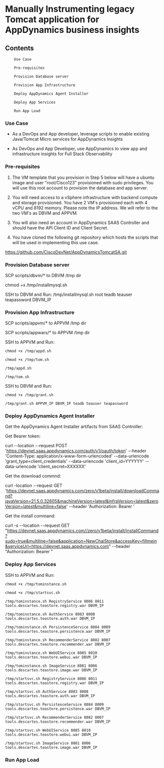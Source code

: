 # Manually Instrumenting legacy Tomcat application for AppDynamics business insights 
## Contents
        Use Case

        Pre-requisites

        Provision Database server

        Provision App Infrastructure

        Deploy AppDynamics Agent Installer

        Deploy App Services

        Run App Load


### Use Case

* As a DevOps and App developer, leverage scripts to enable existing Java/Tomcat Micro services for AppDynamics Insights

* As DevOps and App Developer, use AppDynamics to view app and infrastructure insights for Full Stack Observability


### Pre-requisites

1. The VM template that you provision in Step 5 below will have a ubuntu image and user "root/Cisco123" provisioned with sudo privileges. You will use this root account to provision the database and app server.

4. You will need access to a vSphere infrastructure with backend compute and storage provisioned. You have 2 VM's provisioned each with 4 vCPU and 8192 memory. Please note the IP address. We will refer to the two VM's as DBVM and APPVM.

5. You will also need an account in AppDynamics SAAS Controller and should have the API Client ID and Client Secret.

7. You have cloned the following git repository which hosts the scripts that will be used in implementing this use case. 

https://github.com/CiscoDevNet/AppDynamicsTomcatSA.git


### Provision Database server

SCP scripts/dbvm/* to DBVM /tmp dir

chmod +x /tmp/installmysql.sh

SSH to DBVM and Run: /tmp/installmysql.sh root teadb teauser teapassword DBVM_IP


### Provision App Infrastructure

SCP scripts/appvm/* to APPVM /tmp dir

SCP scripts/appwars/* to APPVM /tmp dir

SSH to APPVM and Run: 

    chmod +x /tmp/appd.sh

    chmod +x /tmp/tom.sh

    /tmp/appd.sh

    /tmp/tom.sh


SSH to DBVM and Run: 

    chmod +x /tmp/grant.sh

    /tmp/grant.sh APPVM_IP DBVM_IP teadb teauser teapassword


### Deploy AppDynamics Agent Installer

Get the AppDynamics Agent Installer artifacts from SAAS Controller:

Get Bearer token:

curl --location --request POST 'https://devnet.saas.appdynamics.com/auth/v1/oauth/token' --header 'Content-Type: application/x-www-form-urlencoded' --data-urlencode 'grant_type=client_credentials' --data-urlencode 'client_id=YYYYYY' --data-urlencode 'client_secret=XXXXXX'

Get the download commnd:

curl -location --request GET 'https://devnet.saas.appdynamics.com/zero/v1beta/install/downloadCommand?javaVersion=21.5.0.32605&machineVersion=latest&infraVersion=latest&zeroVersion=latest&multiline=false' --header 'Authorization: Bearer <bearer-token>'

Get the install command:

curl -s --location --request GET "https://devnet.saas.appdynamics.com//zero/v1beta/install/installCommand?sudo=true&multiline=false&application=NewChaiStore&accessKey=fillmein&serviceUrl=https://devnet.saas.appdynamics.com" --header "Authorization: Bearer <bearer-token>"

### Deploy App Services

SSH to APPVM and Run: 

    chmod +x /tmp/tominstance.sh

    chmod +x /tmp/startsvc.sh

    /tmp/tominstance.sh RegistryService 8086 8011 tools.descartes.teastore.registry.war DBVM_IP

    /tmp/tominstance.sh AuthService 8083 8008 tools.descartes.teastore.auth.war DBVM_IP

    /tmp/tominstance.sh PersistenceService 8084 8009 tools.descartes.teastore.persistence.war DBVM_IP

    /tmp/tominstance.sh RecommenderService 8082 8007 tools.descartes.teastore.recommender.war DBVM_IP

    /tmp/tominstance.sh WebUIService 8085 8010 tools.descartes.teastore.webui.war DBVM_IP

    /tmp/tominstance.sh ImageService 8081 8006 tools.descartes.teastore.image.war DBVM_IP

    /tmp/startsvc.sh RegistryService 8086 8011 tools.descartes.teastore.registry.war DBVM_IP

    /tmp/startsvc.sh AuthService 8083 8008 tools.descartes.teastore.auth.war DBVM_IP

    /tmp/startsvc.sh PersistenceService 8084 8009 tools.descartes.teastore.persistence.war DBVM_IP

    /tmp/startsvc.sh RecommenderService 8082 8007 tools.descartes.teastore.recommender.war DBVM_IP

    /tmp/startsvc.sh WebUIService 8085 8010 tools.descartes.teastore.webui.war DBVM_IP
    
    /tmp/startsvc.sh ImageService 8081 8006 tools.descartes.teastore.image.war DBVM_IP





### Run App Load